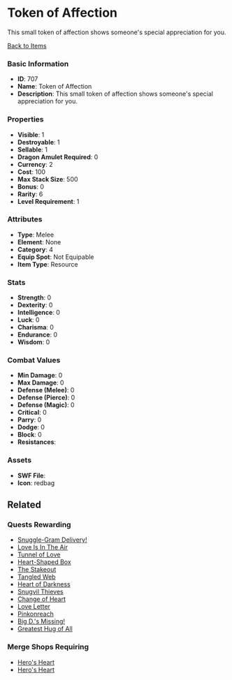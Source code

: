 # Token of Affection

This small token of affection shows someone's special appreciation for you.

[Back to Items](../items.md)

### Basic Information

- **ID**: 707
- **Name**: Token of Affection
- **Description**: This small token of affection shows someone&#039;s special appreciation for you.

### Properties

- **Visible**: 1
- **Destroyable**: 1
- **Sellable**: 1
- **Dragon Amulet Required**: 0
- **Currency**: 2
- **Cost**: 100
- **Max Stack Size**: 500
- **Bonus**: 0
- **Rarity**: 6
- **Level Requirement**: 1

### Attributes

- **Type**: Melee
- **Element**: None
- **Category**: 4
- **Equip Spot**: Not Equipable
- **Item Type**: Resource

### Stats

- **Strength**: 0
- **Dexterity**: 0
- **Intelligence**: 0
- **Luck**: 0
- **Charisma**: 0
- **Endurance**: 0
- **Wisdom**: 0

### Combat Values

- **Min Damage**: 0
- **Max Damage**: 0
- **Defense (Melee)**: 0
- **Defense (Pierce)**: 0
- **Defense (Magic)**: 0
- **Critical**: 0
- **Parry**: 0
- **Dodge**: 0
- **Block**: 0
- **Resistances**: 

### Assets

- **SWF File**: 
- **Icon**: redbag

## Related

### Quests Rewarding

- [Snuggle-Gram Delivery!](../quests/96-snuggle-gram-delivery.md)
- [Love Is In The Air](../quests/97-love-is-in-the-air.md)
- [Tunnel of Love](../quests/207-tunnel-of-love.md)
- [Heart-Shaped Box](../quests/208-heart-shaped-box.md)
- [The Stakeout](../quests/360-the-stakeout.md)
- [Tangled Web](../quests/361-tangled-web.md)
- [Heart of Darkness](../quests/362-heart-of-darkness.md)
- [Snugvil Thieves](../quests/363-snugvil-thieves.md)
- [Change of Heart](../quests/561-change-of-heart.md)
- [Love Letter](../quests/562-love-letter.md)
- [Pinkonreach](../quests/735-pinkonreach.md)
- [Big D.'s Missing!](../quests/736-big-d-s-missing.md)
- [Greatest Hug of All](../quests/737-greatest-hug-of-all.md)

### Merge Shops Requiring

- [Hero's Heart](../merge-shops/19-hero-s-heart.md)
- [Hero's Heart](../merge-shops/53-hero-s-heart.md)

